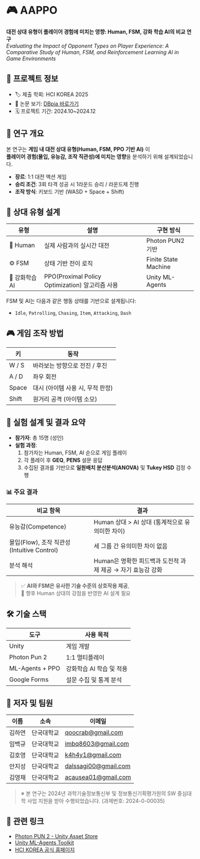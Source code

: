 # 🎮 AAPPO

**대전 상대 유형이 플레이어 경험에 미치는 영향: Human, FSM, 강화 학습 AI의 비교 연구**  
_Evaluating the Impact of Opponent Types on Player Experience: A Comparative Study of Human, FSM, and Reinforcement Learning AI in Game Environments_


## 📌 프로젝트 정보

- 🏷️ 제출 학회: HCI KOREA 2025  
- 📄 논문 보기: [DBpia 바로가기](https://www.dbpia.co.kr/journal/articleDetail?nodeId=NODE12131720)  
- 🗓️ 프로젝트 기간: 2024.10~2024.12


## 🧪 연구 개요

본 연구는 **게임 내 대전 상대 유형(Human, FSM, PPO 기반 AI)** 이  
**플레이어 경험(몰입, 유능감, 조작 직관성)에 미치는 영향**을 분석하기 위해 설계되었습니다.

- **장르**: 1:1 대전 액션 게임  
- **승리 조건**: 3회 타격 성공 시 1라운드 승리 / 라운드제 진행  
- **조작 방식**: 키보드 기반 (WASD + Space + Shift)


## 🧠 상대 유형 설계

| 유형 | 설명 | 구현 방식 |
|------|------|-----------|
| 🧑 Human | 실제 사람과의 실시간 대전 | Photon PUN2 기반 |
| ⚙ FSM | 상태 기반 전이 로직 | Finite State Machine |
| 🤖 강화학습 AI | PPO(Proximal Policy Optimization) 알고리즘 사용 | Unity ML-Agents |

FSM 및 AI는 다음과 같은 행동 상태를 기반으로 설계됩니다:
- `Idle`, `Patrolling`, `Chasing`, `Item`, `Attacking`, `Dash`


## 🎮 게임 조작 방법

| 키 | 동작 |
|----|------|
| W / S | 바라보는 방향으로 전진 / 후진 |
| A / D | 좌우 회전 |
| Space | 대시 (아이템 사용 시, 무적 판정) |
| Shift | 원거리 공격 (아이템 소모) |


## 🧪 실험 설계 및 결과 요약

- **참가자**: 총 15명 (성인)
- **실험 과정**:
  1. 참가자는 Human, FSM, AI 순으로 게임 플레이
  2. 각 플레이 후 **GEQ**, **PENS** 설문 응답
  3. 수집된 결과를 기반으로 **일원배치 분산분석(ANOVA)** 및 **Tukey HSD** 검정 수행

### 📊 주요 결과

| 비교 항목 | 결과 |
|-----------|------|
| 유능감(Competence) | Human 상대 > AI 상대 (통계적으로 유의미한 차이) |
| 몰입(Flow), 조작 직관성(Intuitive Control) | 세 그룹 간 유의미한 차이 없음 |
| 분석 해석 | Human은 명확한 피드백과 도전적 과제 제공 → 자기 효능감 강화 |

> ✅ **AI와 FSM은 유사한 기술 수준의 상호작용 제공**,  
> 🤖 향후 Human 상대의 강점을 반영한 AI 설계 필요


## 🛠️ 기술 스택

| 도구 | 사용 목적 |
|------|-----------|
| Unity | 게임 개발 |
| Photon Pun 2 | 1:1 멀티플레이 |
| ML-Agents + PPO | 강화학습 AI 학습 및 적용 |
| Google Forms | 설문 수집 및 통계 분석 |


## 👥 저자 및 팀원

| 이름 | 소속 | 이메일 |
|------|------|--------|
| 김하연 | 단국대학교 | qoocrab@gmail.com |
| 임백규 | 단국대학교 | imbq8603@gmail.com |
| 김호영 | 단국대학교 | k4h4y1@gmail.com |
| 안지성 | 단국대학교 | dalssagi00@gmail.com |
| 김영채 | 단국대학교 | acausea01@gmail.com |

> ※ 본 연구는 2024년 과학기술정보통신부 및 정보통신기획평가원의 SW 중심대학 사업 지원을 받아 수행되었습니다. (과제번호: 2024-0-00035)


## 📎 관련 링크

- [Photon PUN 2 - Unity Asset Store](https://assetstore.unity.com/packages/tools/network/pun-2-free-119922)  
- [Unity ML-Agents Toolkit](https://github.com/Unity-Technologies/ml-agents)  
- [HCI KOREA 공식 홈페이지](https://hcikorea.org/)
